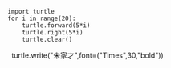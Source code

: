     import turtle
    for i in range(20):
        turtle.forward(5*i)
        turtle.right(5*i)
        turtle.clear()
        turtle.write("朱家才",font=("Times",30,"bold"))
